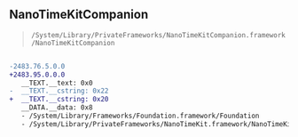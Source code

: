 ## NanoTimeKitCompanion

> `/System/Library/PrivateFrameworks/NanoTimeKitCompanion.framework/NanoTimeKitCompanion`

```diff

-2483.76.5.0.0
+2483.95.0.0.0
   __TEXT.__text: 0x0
-  __TEXT.__cstring: 0x22
+  __TEXT.__cstring: 0x20
   __DATA.__data: 0x8
   - /System/Library/Frameworks/Foundation.framework/Foundation
   - /System/Library/PrivateFrameworks/NanoTimeKit.framework/NanoTimeKit

```
